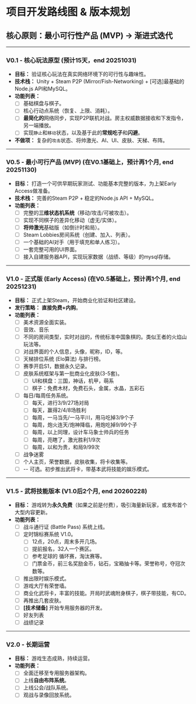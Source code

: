 # 项目开发路线图 & 版本规划

## 核心原则：最小可行性产品 (MVP) -> 渐进式迭代

---

### **V0.1 - 核心玩法原型 (预计15天，end 20251031)**
- **目标：** 验证核心玩法在真实网络环境下的可行性与趣味性。
- **技术栈：** Unity + Steam P2P (Mirror/Fish-Networking) + [可选]最基础的Node.js API和MySQL。
- **功能列表：**
    - [ ] 基础棋盘与棋子。
    - [ ] 核心行动点系统（恢复、上限、消耗）。
    - [ ] **最简化的**网络同步，实现P2P联机对战。房主权威数据接收和下发指令，另一端播放。
    - [ ] 实现`静止`和`移动`状态，以及基于此的**常规吃子**和**闪避**。
- **不做项：** 复杂的`攻击`状态、将帅激光、AI、UI、皮肤、天梯、布阵。

---

### **V0.5 - 最小可行产品 (MVP) (在V0.1基础上，预计再1个月, end 20251130)**
- **目标：** 打造一个可供早期玩家测试、功能基本完整的版本，为上架Early Access做准备。
- **技术栈：** 完善的Steam P2P + 稳定的Node.js API + MySQL。
- **功能列表：**
    - [ ] 完整的**三维状态机系统**（移动/攻击/可被攻击）。
    - [ ] 实现不同棋子的差异化移动（虚无/实体）。
    - [ ] **将帅激光**基础版（如倒计时和局）。
    - [ ] Steam Lobbies房间系统（创建、加入、列表）。
    - [ ] 一个基础的AI对手（用于填充和单人练习）。
    - [ ] 一套完整可用的UI界面。
    - [ ] 接入自建服务器API，实现玩家数据（战绩、等级）的mysql存储。

---

### **V1.0 - 正式版 (Early Access) (在V0.5基础上，预计再1个月, end 20251231)**
- **目标：** 正式上架Steam，开始商业化验证和社区建设。
- **发行策略：** **直接免费+内购**。
- **功能列表：**
    - [ ] 美术资源全面实装。
    - [ ] 音效、音乐
    - [ ] 不同的房间类型，实时对战的，传统标准中国象棋的。类似王者的火焰山玩法等。
    - [ ] 对战界面的个人信息，头像，昵称，ID，等。
    - [ ] 天梯排位系统 (Elo算法) 与排行榜。
    - [ ] 赛季开启S1，数据永久记录。
    - [ ] 皮肤系统框架与第一批商业化皮肤(3-5套)。
	    - [ ] UI和棋盘：三国，神话，机甲，萌系
	    - [ ] 棋子：免费木材，免费石头，金属，水晶，五彩石
    - [ ] 每日/每周任务系统。
	    - [ ] 每天，进行3/9/27场对局
	    - [ ] 每天，赢得2/4/8场胜利
	    - [ ] 每周，一马当先/一马平川，用马吃掉3/9个子
	    - [ ] 每周，炮火连天/炮神降临，用炮吃掉9/99个子
	    - [ ] 每周，以上同理，设计车马象士帅兵的任务
	    - [ ] 每周，亮瞎了，激光胜利1/9次
	    - [ ] 每周，以和为贵，和局9/99次
    - [ ] 战争迷雾
    - [ ] 个人主页，荣誉数据，皮肤收集，将卡收集等。
    - [ ]  -- 可选。初步推出武将卡，带基本武将技能的娱乐模式。

---

### **V1.5 - 武将技能版本 (V1.0后2个月, end 20260228)**
- **目标：** 游戏转为**永久免费**（如果之前是付费），吸引海量新玩家，或发布首个大型内容更新。
- **功能列表：**
    - [ ] 战斗通行证 (Battle Pass) 系统上线。
    - [ ] 定时锦标赛系统 V1.0。
	    - [ ] 12点，20点，周末多开几场。
	    - [ ] 提前报名，32人一个赛区。
	    - [ ] 参考足球的 循环赛，淘汰赛等。
	    - [ ] 门票金币，前三名奖励金币，钻石，宝箱抽卡等。荣誉称号，夺冠次数等。
    - [ ] 推出限时娱乐模式。
    - [ ] 游戏大厅有荣誉墙。
    - [ ] 商业化武将卡，丰富的技能。开局时武魂附身棋子，棋子带技能，有CD。
    - [ ] 再推出几套皮肤。
    - [ ] **[技术储备]** 开始专用服务器的开发。
    - [ ] 好友列表
    - [ ] 战绩记录

---

### **V2.0 - 长期运营**
- **目标：** 游戏生态成熟，持续运营。
- **功能列表：**
    - [ ] 全面迁移至专用服务器架构。
    - [ ] 上线**自由布阵系统**。
    - [ ] 上线公会/战队系统。
    - [ ] 观战与录像回放系统。